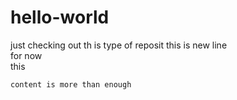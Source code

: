 # hello-world
   just checking out th is type of reposit
   this is new line  
   for now  
    this 
    
    content is more than enough
    
